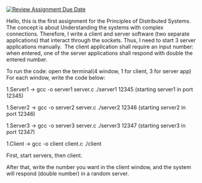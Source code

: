 [![Review Assignment Due Date](https://classroom.github.com/assets/deadline-readme-button-24ddc0f5d75046c5622901739e7c5dd533143b0c8e959d652212380cedb1ea36.svg)](https://classroom.github.com/a/Bp585G7b)

Hello, this is the first assignment for the Principles of Distributed Systems. The concept is about Understanding the systems with complex connections. Therefore, I write a client and server software (two separate applications) that interact through the sockets. Thus, I need to start 3 server applications manually.  The client application shall require an input number: when entered, one of the server applications  shall respond with double the entered number.

To run the code: open the terminal(4 window, 1 for client, 3 for server app)
For each window, write the code below:

1.Server1 -> gcc -o server1 server.c
              ./server1 12345 (starting server1 in port 12345)
              
1.Server2 -> gcc -o server2 server.c
              ./server2 12346 (starting server2 in port 12346)
              
1.Server3 -> gcc -o server3 server.c
              ./server3 12347 (starting server3 in port 12347)
              
1.Client -> gcc -o client client.c
              ./client 
              
First, start servers, then client.

After that, write the number you want in the client window, and the system will respond (double number) in a random server.

    
